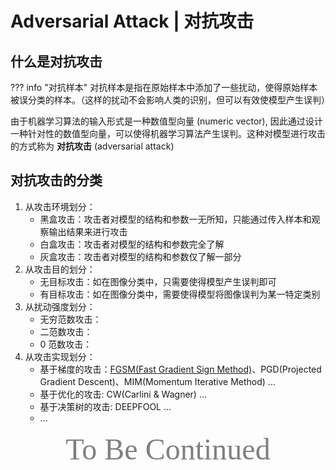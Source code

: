 # Adversarial Attack | 对抗攻击

## 什么是对抗攻击

??? info "对抗样本"
    对抗样本是指在原始样本中添加了一些扰动，使得原始样本被误分类的样本。（这样的扰动不会影响人类的识别，但可以有效使模型产生误判）

由于机器学习算法的输入形式是一种数值型向量 (numeric vector), 因此通过设计一种针对性的数值型向量，可以使得机器学习算法产生误判。这种对模型进行攻击的方式称为 **对抗攻击** (adversarial attack)

## 对抗攻击的分类

1. 从攻击环境划分：
      - 黑盒攻击：攻击者对模型的结构和参数一无所知，只能通过传入样本和观察输出结果来进行攻击
      - 白盒攻击：攻击者对模型的结构和参数完全了解
      - 灰盒攻击：攻击者对模型的结构和参数仅了解一部分
2. 从攻击目的划分：
      - 无目标攻击：如在图像分类中，只需要使得模型产生误判即可
      - 有目标攻击：如在图像分类中，需要使得模型将图像误判为某一特定类别
3. 从扰动强度划分：
      - 无穷范数攻击：
      - 二范数攻击：
      - 0 范数攻击：
4. 从攻击实现划分：
      - 基于梯度的攻击：[FGSM(Fast Gradient Sign Method)](FGSM.md)、PGD(Projected Gradient Descent)、MIM(Momentum Iterative Method) ...
      - 基于优化的攻击: CW(Carlini & Wagner) ...
      - 基于决策树的攻击: DEEPFOOL ...
      - ...

<center><font face="JetBrains Mono" color=grey size=18>To Be Continued</font></center>